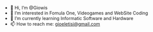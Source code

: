 - 👋 Hi, I’m @Giowis
- 👀 I’m interested in Fomula One, Videogames and WebSite Coding
- 🌱 I’m currently learning Informatic Software and Hardware
- 📫 How to reach me: gioeletisi@gmail.com 

<!---
Giowis/Giowis is a ✨ special ✨ repository because its `README.md` (this file) appears on your GitHub profile.
You can click the Preview link to take a look at your changes.
--->
